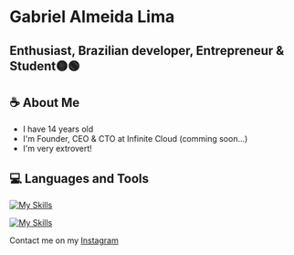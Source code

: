 # Gabriel Almeida Lima
## Enthusiast, Brazilian developer, Entrepreneur & Student🟡🟢


## ☕ About Me
- I have 14 years old
- I'm Founder, CEO & CTO at Infinite Cloud (comming soon...)
- I'm very extrovert!

## 💻 Languages and Tools

[![My Skills](https://skillicons.dev/icons?i=javascript,nodejs,java,kotlin,py,ts,php,react,vite,nextjs,tailwind)](https://skillicons.dev)

[![My Skills](https://skillicons.dev/icons?i=vscode,idea,pycharm,docker,mysql,postgres,bash,notion,gradle,linux,windows)](https://skillicons.dev)

Contact me on my [Instagram](https://www.instagram.com/_.gabrielalmeida_/)
